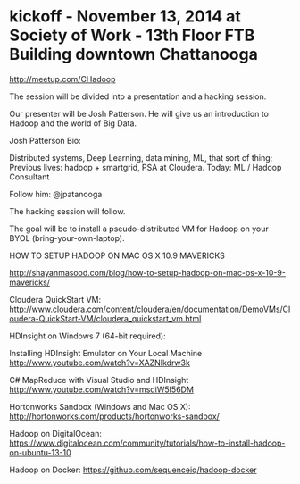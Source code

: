 kickoff - November 13, 2014 at Society of Work - 13th Floor FTB Building downtown Chattanooga
=======

http://meetup.com/CHadoop

The session will be divided into a presentation and a hacking session.

Our presenter will be Josh Patterson. He will give us an introduction to Hadoop and the world of Big Data.

Josh Patterson Bio:

Distributed systems, Deep Learning, data mining, ML, that sort of thing; Previous lives: hadoop + smartgrid, PSA at Cloudera. Today: ML / Hadoop Consultant

Follow him: @jpatanooga

The hacking session will follow.

The goal will be to install a pseudo-distributed VM for Hadoop on your BYOL (bring-your-own-laptop).

HOW TO SETUP HADOOP ON MAC OS X 10.9 MAVERICKS

http://shayanmasood.com/blog/how-to-setup-hadoop-on-mac-os-x-10-9-mavericks/

Cloudera QuickStart VM:
http://www.cloudera.com/content/cloudera/en/documentation/DemoVMs/Cloudera-QuickStart-VM/cloudera_quickstart_vm.html

HDInsight on Windows 7 (64-bit required):

Installing HDInsight Emulator on Your Local Machine
http://www.youtube.com/watch?v=XAZNIkdrw3k

C# MapReduce with Visual Studio and HDInsight
http://www.youtube.com/watch?v=msdiW5I56DM

Hortonworks Sandbox (Windows and Mac OS X):
http://hortonworks.com/products/hortonworks-sandbox/

Hadoop on DigitalOcean:
https://www.digitalocean.com/community/tutorials/how-to-install-hadoop-on-ubuntu-13-10

Hadoop on Docker:
https://github.com/sequenceiq/hadoop-docker

